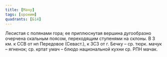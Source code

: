 ```yaml
---
title: [Мачу]
tags: [ороним]
quadrants: [Б14]
---
```


Лесистая с полянами гора; ее приплюснутая вершина дугообразно очерчена скальным
поясом, переходящим ступенями на склоны. В 3 км. к ССВ от нп Передовое
(Севаст.), к ЗСЗ от г. Бечку – ср. тюрк. мачук – ягненок; ср. кртат умач – блюдо
национальной кухни ср. РПН мачак.
